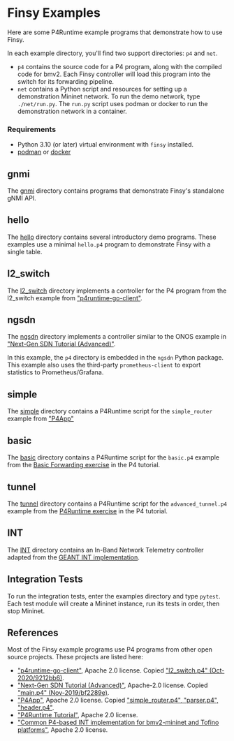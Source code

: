 # Finsy Examples

Here are some P4Runtime example programs that demonstrate how to use Finsy.

In each example directory, you'll find two support directories: `p4` and `net`.

- `p4` contains the source code for a P4 program, along with the compiled code for
bmv2. Each Finsy controller will load this program into the switch for its forwarding
pipeline. 
- `net` contains a Python script and resources for setting up a demonstration 
Mininet network. To run the demo network, type `./net/run.py`. The `run.py` script uses 
podman or docker to run the demonstration network in a container.

### Requirements

- Python 3.10 (or later) virtual environment with `finsy` installed.
- [podman](https://podman.io/) or [docker](https://docker.com)

## gnmi

The [gnmi](./gnmi) directory contains programs that demonstrate Finsy's standalone gNMI API.

## hello

The [hello](./hello) directory contains several introductory demo programs. These examples use 
a minimal `hello.p4` program to demonstrate Finsy with a single table.

## l2_switch

The [l2_switch](./l2_switch) directory implements a controller for the P4 program from the
l2_switch example from ["p4runtime-go-client"](https://github.com/antoninbas/p4runtime-go-client).

## ngsdn

The [ngsdn](./ngsdn) directory implements a controller similar to the ONOS example in ["Next-Gen SDN Tutorial (Advanced)"](https://github.com/opennetworkinglab/ngsdn-tutorial).

In this example, the `p4` directory is embedded in the `ngsdn` Python package. This example also uses
the third-party `prometheus-client` to export statistics to Prometheus/Grafana.

## simple

The [simple](./simple) directory contains a P4Runtime script for the `simple_router` example from ["P4App"](https://github.com/p4lang/p4app/tree/master/examples/simple_router.p4app)

## basic

The [basic](./basic) directory contains a P4Runtime script for the `basic.p4` example from the [Basic Forwarding exercise](https://github.com/p4lang/tutorials/tree/master/exercises/basic) in the P4 tutorial.

## tunnel

The [tunnel](./tunnel) directory contains a P4Runtime script for the `advanced_tunnel.p4` example from the [P4Runtime exercise](https://github.com/p4lang/tutorials/tree/master/exercises/p4runtime)  in the P4 tutorial.

## INT

The [INT](./int) directory contains an In-Band Network Telemetry controller adapted from the [GEANT INT implementation](https://github.com/GEANT-DataPlaneProgramming/int-platforms).

## Integration Tests

To run the integration tests, enter the examples directory and type 
`pytest`. Each test module will create a Mininet instance, run its tests in order, 
then stop Mininet.

## References

Most of the Finsy example programs use P4 programs from other open source projects. These
projects are listed here:

- ["p4runtime-go-client"](https://github.com/antoninbas/p4runtime-go-client), Apache 2.0 license. Copied ["l2_switch.p4" (Oct-2020/9212bb6)](https://github.com/antoninbas/p4runtime-go-client/commits/main/cmd/l2_switch/l2_switch.p4).
- ["Next-Gen SDN Tutorial (Advanced)"](https://github.com/opennetworkinglab/ngsdn-tutorial), Apache-2.0 license. Copied ["main.p4" (Nov-2019/bf2289e)](https://github.com/opennetworkinglab/ngsdn-tutorial/commits/advanced/solution/p4src/main.p4).
- ["P4App"](https://github.com/p4lang/p4app), Apache 2.0 license. Copied ["simple_router.p4", "parser.p4", "header.p4"](https://github.com/p4lang/p4app/tree/master/examples/simple_router.p4app).
- ["P4Runtime Tutorial"](https://github.com/p4lang/tutorials), Apache 2.0 license.
- ["Common P4-based INT implementation for bmv2-mininet and Tofino platforms"](https://github.com/GEANT-DataPlaneProgramming/int-platforms), Apache 2.0 license.
